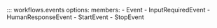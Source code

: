 ::: workflows.events
    options:
      members:
        - Event
        - InputRequiredEvent
        - HumanResponseEvent
        - StartEvent
        - StopEvent
